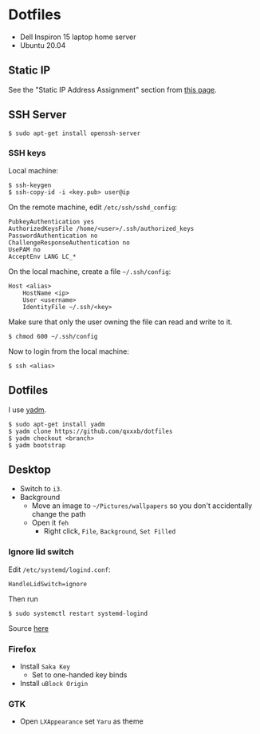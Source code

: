 # Dotfiles

- Dell Inspiron 15 laptop home server
- Ubuntu 20.04

## Static IP

See the "Static IP Address Assignment" section from
[this page](https://ubuntu.com/server/docs/network-configuration).

## SSH Server
```
$ sudo apt-get install openssh-server
```

### SSH keys

Local machine:
```
$ ssh-keygen
$ ssh-copy-id -i <key.pub> user@ip
```

On the remote machine, edit `/etc/ssh/sshd_config`:
```
PubkeyAuthentication yes
AuthorizedKeysFile /home/<user>/.ssh/authorized_keys
PasswordAuthentication no
ChallengeResponseAuthentication no
UsePAM no
AcceptEnv LANG LC_*
```

On the local machine, create a file `~/.ssh/config`:
```sshconfig
Host <alias>
    HostName <ip>
    User <username>
    IdentityFile ~/.ssh/<key>
```

Make sure that only the user owning the file can read and write to it.
```
$ chmod 600 ~/.ssh/config
```

Now to login from the local machine:
```
$ ssh <alias>
```

## Dotfiles

I use [yadm](https://yadm.io/).

```
$ sudo apt-get install yadm
$ yadm clone https://github.com/qxxxb/dotfiles
$ yadm checkout <branch>
$ yadm bootstrap
```

## Desktop

- Switch to `i3`.
- Background
  - Move an image to `~/Pictures/wallpapers` so you don't accidentally change
    the path
  - Open it `feh`
      - Right click, `File`, `Background`, `Set Filled`

### Ignore lid switch

Edit `/etc/systemd/logind.conf`:
```
HandleLidSwitch=ignore
```

Then run
```
$ sudo systemctl restart systemd-logind
```

Source [here](https://www.dell.com/community/Linux-General/Stop-laptop-going-to-sleep-when-closing-the-lid-UBUNTU-Server/td-p/6086201)

### Firefox

- Install `Saka Key`
  - Set to one-handed key binds
- Install `uBlock Origin`

### GTK

- Open `LXAppearance` set `Yaru` as theme
